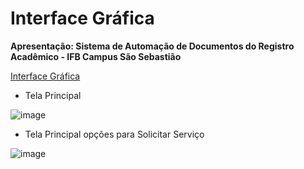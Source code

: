 # Interface Gráfica

**Apresentação: Sistema de Automação de Documentos do Registro Acadêmico - IFB Campus São Sebastião**

[Interface Gráfica]()
* Tela Principal
  
![image](https://github.com/sisedusiqueira/projeto-1M1/assets/138258723/95205840-2726-4b7e-a617-3a41203a02ce)

* Tela Principal opções para Solicitar Serviço

![image](https://github.com/sisedusiqueira/projeto-1M1/assets/138258723/dee9fdfb-ee06-4ede-b10e-85af022e4418)

